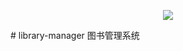 <p align="center">
  <a href="">
    <img src="https://rawgit.com/hezhongfeng/library-manager/master/images/icons/mipmap-xxxhdpi/ic_launcher.png">
  </a>
</p>
# library-manager
图书管理系统
